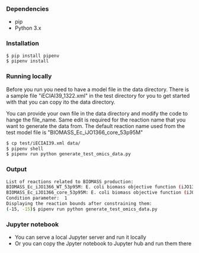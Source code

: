 ### Dependencies
- pip
- Python 3.x


### Installation

```bash
$ pip install pipenv
$ pipenv install
```

### Running locally

Before you run you need to have a model file in the data directory.
There is a sample file "iECIAI39_1322.xml" in the test directory for you to get started with that you can copy ito the data directory.

You can provide your own file in the data directory and modify the code to hange the file_name. Same edit is required for the reaction name that you want to generate the data from.
The default reaction name used from the test model file is "BIOMASS_Ec_iJO1366_core_53p95M"

```bash
$ cp test/iECIAI39.xml data/ 
$ pipenv shell
$ pipenv run python generate_test_omics_data.py
```

### Output

```sh
List of reactions related to BIOMASS production:
BIOMASS_Ec_iJO1366_WT_53p95M: E. coli biomass objective function (iJO1366) - WT - with 53.95 GAM estimate
BIOMASS_Ec_iJO1366_core_53p95M: E. coli biomass objective function (iJO1366) - core - with 53.95 GAM estimate
Condition parameter:  1
Displaying the reaction bounds after constraining them:
(-15, -15)$ pipenv run python generate_test_omics_data.py
```

### Jupyter notebook
- You can serve a local Jupyter server and run it locally
- Or you can copy the Jpyter notebook to Jupyter hub and run them there